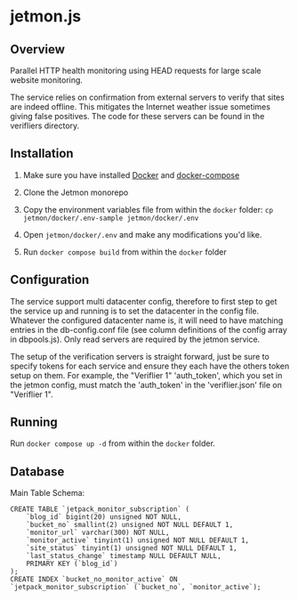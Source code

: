 jetmon.js
=========

Overview
--------

Parallel HTTP health monitoring using HEAD requests for large scale website monitoring.

The service relies on confirmation from external servers to verify that sites are indeed offline. This mitigates the Internet weather issue sometimes giving false positives. The code for these servers can be found in the verifliers directory.

Installation
------------

1) Make sure you have installed [Docker](https://docs.docker.com/get-docker/) and [docker-compose](https://docs.docker.com/compose/install/)

2) Clone the Jetmon monorepo

3) Copy the environment variables file from within the `docker` folder: `cp jetmon/docker/.env-sample jetmon/docker/.env`

4) Open `jetmon/docker/.env` and make any modifications you'd like.

5) Run `docker compose build` from within the `docker` folder

Configuration
-------------

The service support multi datacenter config, therefore to first step to get the service up and running is to set the datacenter in the config file. Whatever the configured datacenter name is, it will need to have matching entries in the db-config.conf file (see column definitions of the config array in dbpools.js). Only read servers are required by the jetmon service.

The setup of the verification servers is straight forward, just be sure to specify tokens for each service and ensure they each have the others token setup on them. For example, the "Veriflier 1" 'auth_token', which you set in the jetmon config, must match the 'auth_token' in the 'veriflier.json' file on "Veriflier 1".

Running
-------

Run `docker compose up -d` from within the `docker` folder.

Database
-------

Main Table Schema:

	CREATE TABLE `jetpack_monitor_subscription` (
		`blog_id` bigint(20) unsigned NOT NULL,
		`bucket_no` smallint(2) unsigned NOT NULL DEFAULT 1,
		`monitor_url` varchar(300) NOT NULL,
		`monitor_active` tinyint(1) unsigned NOT NULL DEFAULT 1,
		`site_status` tinyint(1) unsigned NOT NULL DEFAULT 1,
		`last_status_change` timestamp NULL DEFAULT NULL,
		PRIMARY KEY (`blog_id`)
	);
	CREATE INDEX `bucket_no_monitor_active` ON `jetpack_monitor_subscription` (`bucket_no`, `monitor_active`);

